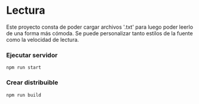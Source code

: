 # Lectura

Este proyecto consta de poder cargar archivos '.txt' para luego poder leerlo de una forma más cómoda.
Se puede personalizar tanto estilos de la fuente como la velocidad de lectura.

### Ejecutar servidor

```
npm run start
```

### Crear distribuible

```
npm run build
```

